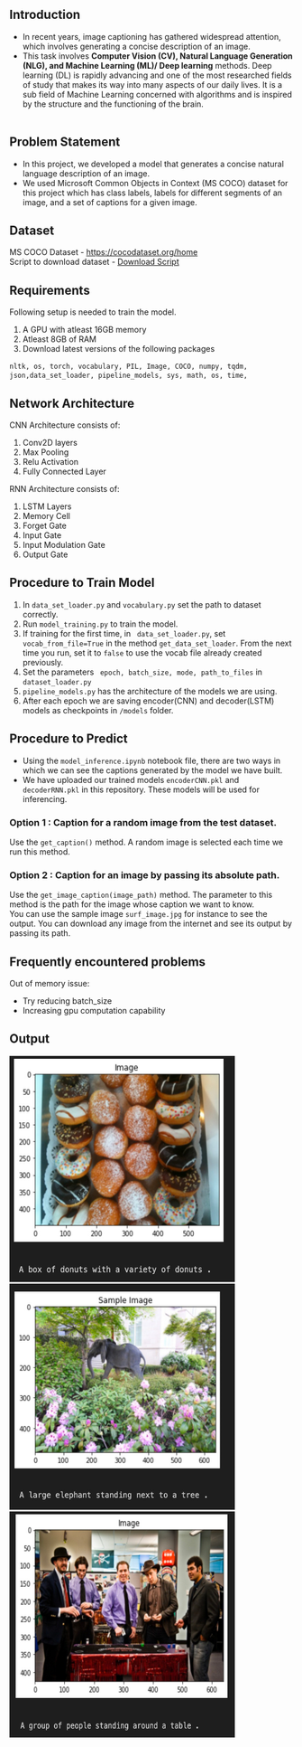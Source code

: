 ## Introduction
- In recent years, image captioning has gathered widespread attention, which involves generating
a concise description of an image.
- This task involves <b>Computer Vision (CV), Natural Language
Generation (NLG), and Machine Learning (ML)/ Deep learning</b> methods.
Deep learning (DL) is rapidly advancing and
one of the most researched fields of study that makes its way into many aspects of our daily lives. It
is a sub field of Machine Learning concerned with algorithms and is inspired by the structure and the
functioning of the brain. <br> <br>

## Problem Statement
- In this project, we developed a model that generates a concise natural language description of an image.
- We used Microsoft Common Objects in Context (MS COCO) dataset for this project which has
class labels, labels for different segments of an image, and a set of captions for a given image.

## Dataset
MS COCO Dataset - https://cocodataset.org/home <br>
Script to download dataset - [Download Script](https://github.ncsu.edu/schidar/image-captioning/blob/main/dataset_download.sh)

## Requirements
Following setup is needed to train the model.
1. A GPU with atleast 16GB memory
2. Atleast 8GB of RAM
3. Download latest versions of the following packages
```
nltk, os, torch, vocabulary, PIL, Image, COCO, numpy, tqdm, json,data_set_loader, pipeline_models, sys, math, os, time, 
```

## Network Architecture 

CNN Architecture consists of:
1. Conv2D layers
2. Max Pooling  
3. Relu Activation
4. Fully Connected Layer

RNN Architecture consists of:
1. LSTM Layers
2. Memory Cell
3. Forget Gate
4. Input Gate
5. Input Modulation Gate
6. Output Gate


## Procedure to Train Model
1. In ```data_set_loader.py``` and ```vocabulary.py``` set the path to dataset correctly.
2. Run ```model_training.py``` to train the model.
3. If training for the first time, in ``` data_set_loader.py```, set ```vocab_from_file=True``` in the method  ```get_data_set_loader```. From the next time you run, set it to ```false``` to use the vocab file already created previously.
4. Set the parameters ``` epoch, batch_size, mode, path_to_files``` in ```dataset_loader.py```
5. ```pipeline_models.py``` has the architecture of the models we are using.
6. After each epoch we are saving encoder(CNN) and decoder(LSTM) models as checkpoints in ```/models``` folder.

## Procedure to Predict
- Using the ```model_inference.ipynb``` notebook file, there are two ways in which we can see the captions generated by the model we have built. 
- We have uploaded our trained models ```encoderCNN.pkl``` and ```decoderRNN.pkl``` in this repository. These models will be used for inferencing.
### Option 1 : Caption for a random image from the test dataset.
Use the ```get_caption()``` method. A random image is selected each time we run this method. 

### Option 2 : Caption for an image by passing its absolute path.
Use the ```get_image_caption(image_path)``` method. The parameter to this method is the path for the image whose caption we want to know. <br>
You can use the sample image ```surf_image.jpg``` for instance to see the output. You can download any image from the internet and see its output by passing its path.

## Frequently encountered problems

Out of memory issue:
- Try reducing batch_size
- Increasing gpu computation capability


## Output
<img src="/images/Correct1.jpeg" width="400" height="400"></img>
<img src="/images/Correct2.jpeg" width="400" height="400"></img>
<img src="/images/Correct3.jpeg" width="400" height="400"></img>
